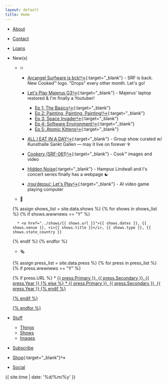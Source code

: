 ```yaml
---
layout: default
title: Home
---
```

* [About](about) 
* [Contact](contact)
* [Loans](loans) 
* New(s)
	* 🔥

		* [Arcangel Surfware is bck!↪](https://arcangelsurfware.biz){:target="_blank"} - SRF is back. New Cooked™ logo. "Drops" every other month. Let's go!

		* [Let's Play Majerus G3↪](https://rhizome.org/editorial/artbase-anthologies-002/){:target="_blank"} - Majerus' laptop restored & I'm finally a Youtuber!  
			- [Ep 1: The Basics↪](https://www.youtube.com/watch?v=QhQrywlzaVI){:target="_blank"}
			- [Ep 2: Painting, Painting, Painting!↪](https://www.youtube.com/watch?v=jWYC5AmgZco){:target="_blank"} 
			- [Ep 3: Space Invader↪](https://www.youtube.com/watch?v=h8_vWichxHI){:target="_blank"}
			- [Ep 4: Software Environment↪](https://www.youtube.com/watch?v=xO8sBle8yrE){:target="_blank"}
			- [Ep 5: Atomic Kittens↪](https://www.youtube.com/watch?v=jFSLaRjlAr4){:target="_blank"}
						
		* [ALL I EAT IN A DAY↪](https://www.kunsthallesanktgallen.ch/en/exhibition/959/ALLIEATINADAY2024){:target="_blank"} - Group show curated w/ Kunsthalle Sankt Gallen — may it live on forever ✞
	
		* [Cookery (SRF-061)↪](https://cookery.cooking/){:target="_blank"} - Cook™ images and video   
	
		* [Hidden Noise](https://hiddennoise.org/){:target="_blank"} - Hampus Lindwall and I's concert series finally has a webpage ☯️

		* [/roʊˈdeɪoʊ/: Let's Play↪](https://rodeo.computer/){:target="_blank"} - AI video game playing computer   

	* 🏢

	{% assign shows_list = site.data.shows %}
	{% for shows in shows_list %}
	{% if shows.wwwnews == "Y" %}

		* <a href="../shows/{{ shows.url }}">{{ shows.dates }}, {{ shows.venue }}, <i>{{ shows.title }}</i>, {{ shows.type }}, {{ shows.state_country }}

	{% endif %}
	{% endfor %}

	* 🗞

	{% assign press_list = site.data.press %}
	{% for press in press_list %}
	{% if press.wwwnews == "Y" %}

	{% if press.URL %}
		* <a href="{{ press.URL }}">{{ press.Primary }}, {{ press.Secondary }}, {{ press.Year }}
	{% else %}
		* {{ press.Primary }}, {{ press.Secondary }}, {{ press.Year }}
	{% endif %}

	{% endif %}	

	{% endfor %}
* Stuff 
  * [Things](things-i-made)  
  * [Shows](shows)  
  * [Images](images)  
* [Subscribe](subscribe)
* [Shop](https://arcangelsurfware.biz/){:target="_blank"}↪ 
* [Social](social)

{{ site.time | date: '%d/%m/%y' }}